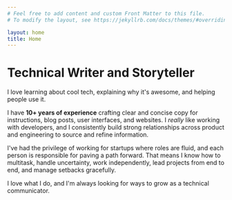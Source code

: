 ```yaml
---
# Feel free to add content and custom Front Matter to this file.
# To modify the layout, see https://jekyllrb.com/docs/themes/#overriding-theme-defaults

layout: home
title: Home
---
```


# Technical Writer and Storyteller

I love learning about cool tech, explaining why it's awesome, and helping people use it. <br>

I have **10+ years of experience** crafting clear and concise copy for instructions, blog posts, user interfaces, and websites. I *really* like working with developers, and I consistently build strong relationships across product and engineering to source and refine information.<br>

I've had the privilege of working for startups where roles are fluid, and each person is responsible for paving a path forward. That means I know how to multitask, handle uncertainty, work independently, lead projects from end to end, and manage setbacks gracefully. <br>

I love what I do, and I'm always looking for ways to grow as a technical communicator.
